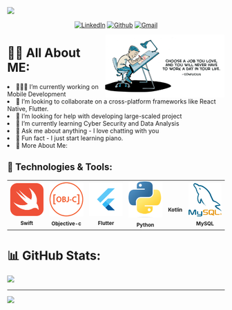 <img src="https://raw.githubusercontent.com/TcsSan/TcsSan/master/GithubProfileBanner.png"/>

<div align="center">
  
[![LinkedIn](https://img.shields.io/badge/LinkedIn-%230077B5.svg?logo=linkedin&logoColor=white)](https://www.linkedin.com/in/karson-tse-4877a41aa/) 
[![Github](https://img.shields.io/badge/GitHub-100000?logo=github&logoColor=white)](https://github.com/TcsSan) 
[![Gmail](https://img.shields.io/badge/Gmail-D14836?logo=gmail&logoColor=white)](mailto:tcs.sai1210@gmail.com) 
</div>


<!-- Any image aligned to the right. Beware the width -->
<img width="55%" align="right" alt="Github" src="https://raw.githubusercontent.com/TcsSan/TcsSan/master/inspirationalImage.jpeg" />

<!-- Personal Stuff -->
# 👦🏻 All About ME:
<li>👨🏻‍💻 I’m currently working on Mobile Development <li>👯 I’m looking to collaborate on a cross-platform frameworks like React Native, Flutter. <li>🤝 I’m looking for help with developing large-scaled project<li>🌱 I’m currently learning Cyber Security and Data Analysis<li>💬 Ask me about anything - I love chatting with you  <li>🎹 Fun fact -  I just start learning piano. <li>📲 More About Me: 

<br>

<!-- Tech Language that used before-->

## 🔧 Technologies & Tools:
<table>
  <tr>
    <td align="center"><img src="https://raw.githubusercontent.com/TcsSan/TcsSan/master/swifticon.png" width="80px;" alt=""/><br /><sub><b>Swift</b></sub><br /></td>
     <td align="center"><img src="https://raw.githubusercontent.com/TcsSan/TcsSan/master/oc.png" width="80px;" alt=""/><br /><sub><b>Objective-c</b></sub><br /></td>
    <td align="center"><img src="https://raw.githubusercontent.com/TcsSan/TcsSan/master/flutter.svg" width="80px;" alt=""/><br /><sub><b>Flutter</b></sub><br /></td>
    <td align="center"><img src="https://raw.githubusercontent.com/TcsSan/TcsSan/master/python.png" width="80px;" alt=""/><br /><sub><b>Python</b></sub><br /></td>
    <td align="center"><img src="https://raw.githubusercontent.com/TcsSan/TcsSan/master/kotlin.png" width="80px;" alt=""/><br /><sub><b>Kotlin</b></sub><br /></td>
    <td align="center"><img src="https://raw.githubusercontent.com/TcsSan/TcsSan/master/mysql.png" width="80px;" alt=""/><br /><sub><b>MySQL</b></sub><br /></td>
  </tr>
</table>


# 📊 GitHub Stats:
![](https://github-profile-summary-cards.vercel.app/api/cards/profile-details?username=TcsSan)<br/>


---
[![](https://visitcount.itsvg.in/api?id=TcsSan&icon=0&color=0)](https://visitcount.itsvg.in)

